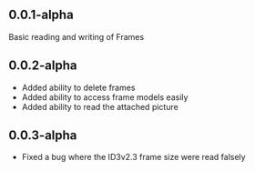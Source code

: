 ## 0.0.1-alpha

Basic reading and writing of Frames

## 0.0.2-alpha

- Added ability to delete frames
- Added ability to access frame models easily
- Added ability to read the attached picture

## 0.0.3-alpha

- Fixed a bug where the ID3v2.3 frame size were read falsely